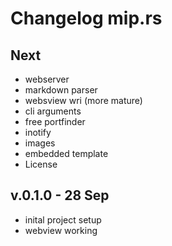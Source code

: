 # Changelog mip.rs

## Next

- webserver
- markdown parser
- websview wri (more mature)
- cli arguments
- free portfinder
- inotify
- images
- embedded template
- License

## v.0.1.0 - 28 Sep

- inital project setup
- webview working



